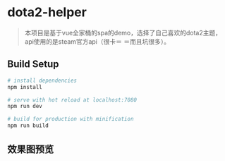 # dota2-helper

> 本项目是基于vue全家桶的spa的demo，选择了自己喜欢的dota2主题，api使用的是steam官方api（很卡＝ ＝而且坑很多）。

## Build Setup

``` bash
# install dependencies
npm install

# serve with hot reload at localhost:7080
npm run dev

# build for production with minification
npm run build
``` 
## 效果图预览
